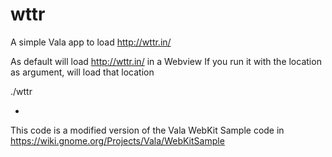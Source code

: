 # wttr
A simple Vala app to load http://wttr.in/

As default will load http://wttr.in/ in a Webview
If you run it with the location as argument, will load that location

./wttr <location>

-
This code is a modified version of the Vala WebKit Sample code in
https://wiki.gnome.org/Projects/Vala/WebKitSample
